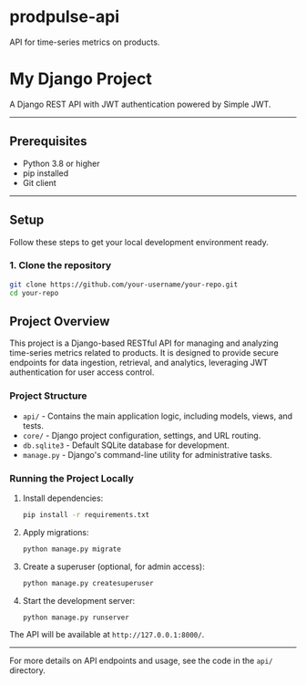 # prodpulse-api
API for time-series metrics on products.
# My Django Project

A Django REST API with JWT authentication powered by Simple JWT.

---

## Prerequisites

- Python 3.8 or higher  
- pip installed  
- Git client  

---

## Setup

Follow these steps to get your local development environment ready.

### 1. Clone the repository

```bash
git clone https://github.com/your-username/your-repo.git
cd your-repo 
```

## Project Overview

This project is a Django-based RESTful API for managing and analyzing time-series metrics related to products. It is designed to provide secure endpoints for data ingestion, retrieval, and analytics, leveraging JWT authentication for user access control.

### Project Structure

- `api/` - Contains the main application logic, including models, views, and tests.
- `core/` - Django project configuration, settings, and URL routing.
- `db.sqlite3` - Default SQLite database for development.
- `manage.py` - Django's command-line utility for administrative tasks.

### Running the Project Locally

1. Install dependencies:
    ```bash
    pip install -r requirements.txt
    ```

2. Apply migrations:
    ```bash
    python manage.py migrate
    ```

3. Create a superuser (optional, for admin access):
    ```bash
    python manage.py createsuperuser
    ```

4. Start the development server:
    ```bash
    python manage.py runserver
    ```

The API will be available at `http://127.0.0.1:8000/`.

---

For more details on API endpoints and usage, see the code in the `api/` directory.